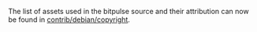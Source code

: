 The list of assets used in the bitpulse source and their attribution can now be found in [contrib/debian/copyright](../contrib/debian/copyright).

